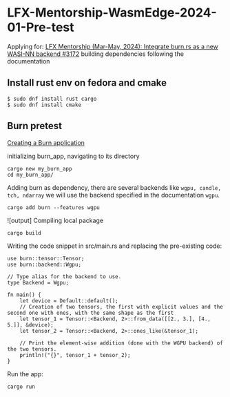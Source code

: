 # LFX-Mentorship-WasmEdge-2024-01-Pre-test
Applying for: 
[LFX Mentorship (Mar-May, 2024): Integrate burn.rs as a new WASI-NN backend #3172](https://github.com/WasmEdge/WasmEdge/issues/3172)
building dependencies following the documentation
## Install rust env on fedora and cmake
```
$ sudo dnf install rust cargo
$ sudo dnf install cmake
```
## Burn pretest
[Creating a Burn application](https://burn.dev/book/getting-started.html)

initializing burn_app, navigating to its directory
```
cargo new my_burn_app
cd my_burn_app/
```
Adding burn as dependency, there are several backends like ``` wgpu, candle, tch, ndarray ``` we will use the backend specified in the documentation ```wgpu```.
```
cargo add burn --features wgpu
```
![output]
Compiling local package
```
cargo build
```
Writing the code snippet in src/main.rs and replacing the pre-existing code:
```
use burn::tensor::Tensor;
use burn::backend::Wgpu;

// Type alias for the backend to use.
type Backend = Wgpu;

fn main() {
    let device = Default::default();
    // Creation of two tensors, the first with explicit values and the second one with ones, with the same shape as the first
    let tensor_1 = Tensor::<Backend, 2>::from_data([[2., 3.], [4., 5.]], &device);
    let tensor_2 = Tensor::<Backend, 2>::ones_like(&tensor_1);

    // Print the element-wise addition (done with the WGPU backend) of the two tensors.
    println!("{}", tensor_1 + tensor_2);
}
```
Run the app:
```
cargo run
```
